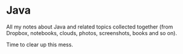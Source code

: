 # Java

All my notes about Java and related topics collected together (from Dropbox, notebooks, clouds, photos, screenshots, books and so on).

Time to clear up this mess.
